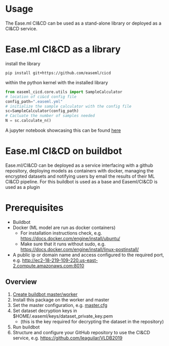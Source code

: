 # Usage

The Ease.ml CI&CD can be used as a stand-alone library or deployed as a CI&CD service.

# Ease.ml CI&CD as a library

install the library
```commandline
pip install git+https://github.com/easeml/cicd
```

within the python kernel with the installed library
```python
from easeml_cicd.core.utils import SampleCalculator
# location of ci&cd config file
config_path=".easeml.yml"
# initialize the sample calculator with the config file
sc=SampleCalculator(config_path)
# Cacluate the number of samples needed
N = sc.calculate_n()
```
A jupyter notebook showcasing this can be found [here](notebooks/SimpleSampleCalculation.ipynb)

# Ease.ml CI&CD on buildbot

Ease.ml/CI&CD can be deployed as a service interfacing with a github repository, 
deploying models as containers with docker, managing the encrypted datasets and notifying users by email 
the results of their ML CI&CD pipeline. For this buildbot is used as a base and Easeml/CI&CD is used as a plugin 

# Prerequisites
- Buildbot
- Docker (ML model are run as docker containers)
  - For installation instructions check, e.g. https://docs.docker.com/engine/install/ubuntu/
  - Make sure that it runs without sudo, e.g. https://docs.docker.com/engine/install/linux-postinstall/
- A public ip or domain name and access configured to the required port, e.g. http://ec2-18-219-109-220.us-east-2.compute.amazonaws.com:8010


## Overview

1. [Create buildbot master/worker](https://docs.buildbot.net/current/tutorial/firstrun.html#creating-a-master)
2. Install this package on the worker and master
3. Set the master configuration, e.g. [master.cfg](example_master_cfg/master.cfg)
4. Set dataset decryption keys in $HOME/.easeml/keys/dataset_private_key.pem 
   - (this is the key required for decrypting the dataset in the repository)
5. Run buildbot
6. Structure and configure your GitHub repository to use the CI&CD service, e.g. https://github.com/leaguilar/VLDB2019
